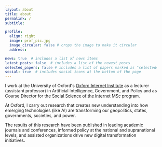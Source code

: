 ```yaml
---
layout: about
title: about
permalink: /
subtitle: 

profile:
  align: right
  image: prof_pic.jpg
  image_circular: false # crops the image to make it circular
  address: 

news: true  # includes a list of news items
latest_posts: false  # includes a list of the newest posts
selected_papers: false # includes a list of papers marked as "selected={true}"
social: true  # includes social icons at the bottom of the page
---
```


I work at the University of Oxford's [Oxford Internet Institute](https://www.oii.ox.ac.uk/) as a lecturer (assistant professor) in Artificial Intelligence, Government, and Policy and as Course Director for the [Social Science of the Internet](https://www.oii.ox.ac.uk/study/msc-in-social-science-of-the-internet/) MSc program. 

At Oxford, I carry out research that creates new understanding into how emerging technologies (like AI) are transforming our geopolitics, states, governments, societies, and power.

The results of this research have been published in leading academic journals and conferences, informed policy at the national and supranational levels, and assisted organizations drive new digital transformation initiatives.
